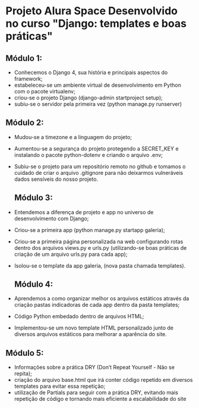# Projeto Alura Space Desenvolvido no curso "Django: templates e boas práticas"


## Módulo 1:
- Conhecemos o Django 4, sua história e principais aspectos do framework;
- estabeleceu-se um ambiente virtual de desenvolvimento em Python com o pacote virtualenv;
- criou-se o projeto Django (django-admin startproject setup);
- subiu-se o servidor pela primeira vez (python manage.py runserver)

## Módulo 2:

- Mudou-se a timezone e a linguagem do projeto;
- Aumentou-se a segurança do projeto protegendo a SECRET_KEY e instalando o pacote python-dotenv e criando o arquivo .env;
- Subiu-se o projeto para um repositório remoto no github e tomamos o cuidado de criar o arquivo .gitignore para não deixarmos vulneráveis dados sensíveis do nosso projeto.

  ## Módulo 3:

- Entendemos a diferença de projeto e app no universo de desenvolvimento com Django;
- Criou-se a primeira app (python manage.py startapp galeria);
- Criou-se a primeira página personalizada na web configurando rotas dentro dos arquivos views.py e urls.py (utilizando-se boas práticas de criação de um arquivo urls.py para cada app);
- Isolou-se o template da app galeria, (nova pasta chamada templates).

  ## Módulo 4:

- Aprendemos a como organizar melhor os arquivos estáticos através da criação pastas indicadoras de cada app dentro da pasta templates;
- Código Python embedado dentro de arquivos HTML;
- Implementou-se um novo template HTML personalizado junto de diversos arquivos estáticos para melhorar a aparência do site.

## Módulo 5:

- Informações sobre a prática DRY (Don’t Repeat Yourself - Não se repita);
- criação do arquivo base.html que irá conter código repetido em diversos templates para evitar essa repetição;
- utilização de Partials para seguir com a prática DRY, evitando mais repetição de código e tornando mais eficiente a escalabilidade do site
